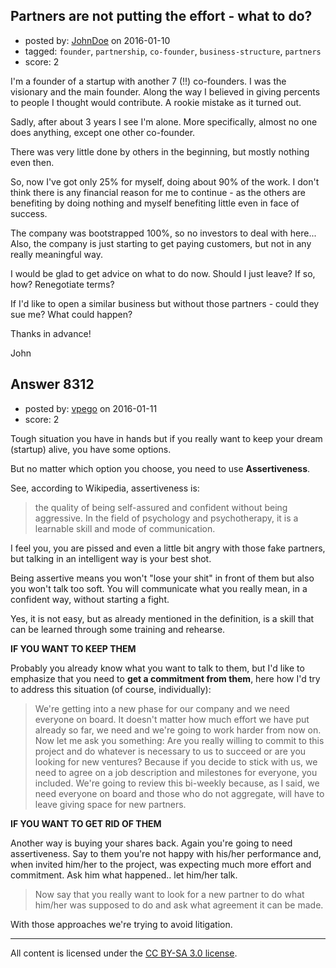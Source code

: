 ## Partners are not putting the effort - what to do?

- posted by: [JohnDoe](https://stackexchange.com/users/7609798/johndoe) on 2016-01-10
- tagged: `founder`, `partnership`, `co-founder`, `business-structure`, `partners`
- score: 2

<p>I'm a founder of a startup with another 7 (!!) co-founders. I was the visionary and the main founder. Along the way I believed in giving percents to people I thought would contribute. A rookie mistake as it turned out.</p>

<p>Sadly, after about 3 years I see I'm alone. More specifically, almost no one does anything, except one other co-founder.</p>

<p>There was very little done by others in the beginning, but mostly nothing even then.</p>

<p>So, now I've got only 25% for myself, doing about 90% of the work. I don't think there is any financial reason for me to continue - as the others are benefiting by doing nothing and myself benefiting little even in face of success.</p>

<p>The company was bootstrapped 100%, so no investors to deal with here... Also, the company is just starting to get paying customers, but not in any really meaningful way.</p>

<p>I would be glad to get advice on what to do now. Should I just leave? If so, how? Renegotiate terms?</p>

<p>If I'd like to open a similar business but without those partners - could they sue me? What could happen?</p>

<p>Thanks in advance!</p>

<p>John</p>



## Answer 8312

- posted by: [vpego](https://stackexchange.com/users/7073322/vpego) on 2016-01-11
- score: 2

<p>Tough situation you have in hands but if you really want to keep your dream (startup) alive, you have some options.</p>

<p>But no matter which option you choose, you need to use <strong>Assertiveness</strong>. </p>

<p>See, according to Wikipedia, assertiveness is:</p>

<blockquote>
  <p>the quality of being self-assured and confident without being
  aggressive. In the field of psychology and psychotherapy, it is a
  learnable skill and mode of communication.</p>
</blockquote>

<p>I feel you, you are pissed and even a little bit angry with those fake partners, but talking in an intelligent way is your best shot. </p>

<p>Being assertive means you won't "lose your shit" in front of them but also you won't talk too soft. You will communicate what you really mean, in a confident way, without starting a fight. </p>

<p>Yes, it is not easy, but as already mentioned in the definition, is a skill that can be learned through some training and rehearse.</p>

<p><strong>IF YOU WANT TO KEEP THEM</strong></p>

<p>Probably you already know what you want to talk to them, but I'd like to emphasize that you need to <strong>get a commitment from them</strong>, here how I'd try to address this situation (of course, individually): </p>

<blockquote>
  <p>We're getting into a new phase for our company and we need everyone on
  board. It doesn't matter how much effort we have put already so far,
  we need and we're going to work harder from now on. Now let me ask you
  something: Are you really willing to commit to this project and do
  whatever is necessary to us to succeed or are you looking for new
  ventures? Because if you decide to stick with us, we need to agree on
  a job description and milestones for everyone, you included. We're
  going to review this bi-weekly because, as I said, we need everyone on
  board and those who do not aggregate, will have to leave giving space
  for new partners.</p>
</blockquote>

<p><strong>IF YOU WANT TO GET RID OF THEM</strong></p>

<p>Another way is buying your shares back. Again you're going to need assertiveness. Say to them you're not happy with his/her performance and, when invited him/her to the project, was expecting much more effort and commitment. Ask him what happened.. let him/her talk. </p>

<blockquote>
  <p>Now say that you really want to look for a new partner to do what
  him/her was supposed to do and ask what agreement it can be made.</p>
</blockquote>

<p>With those approaches we're trying to avoid litigation.</p>




---

All content is licensed under the [CC BY-SA 3.0 license](https://creativecommons.org/licenses/by-sa/3.0/).
